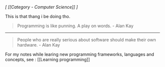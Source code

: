 *[ [[Category - Computer Science]] ]*


This is that thang i be doing tho.

> Programming is like punning. A play on words. - Alan Kay

---

> People who are really serious about software should make their own hardware.  - Alan Kay


For my notes while learing new programming frameworks, languages and concepts, see : [[Learning programming]]
